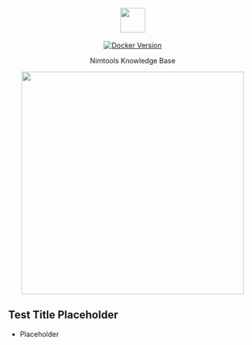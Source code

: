 <p align="center">
  <img src="https://i.imgur.com/vZaCl0Z.png" width="50">
  
  <br>
  <br>
  
  <a href="https://hub.docker.com/r/slatedocs/slate">
    <img src="https://img.shields.io/docker/v/slatedocs/slate?sort=semver" alt="Docker Version" /></a>
</p>


<p align="center"> Nimtools Knowledge Base </p>

<p align="center">
  <img src="https://i.imgur.com/EBSeQGz.png" width=450>
</p>


Test Title Placeholder
---------------------------------

* Placeholder



